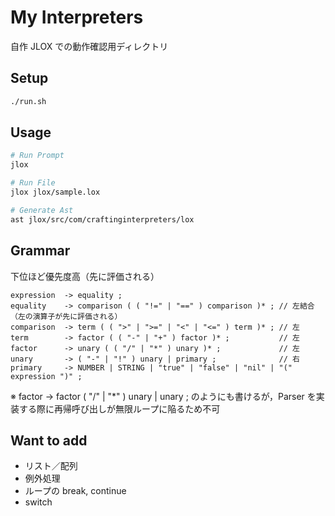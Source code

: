 # My Interpreters

自作 JLOX での動作確認用ディレクトリ

## Setup

```sh
./run.sh
```

## Usage

```sh
# Run Prompt
jlox

# Run File
jlox jlox/sample.lox

# Generate Ast
ast jlox/src/com/craftinginterpreters/lox
```

## Grammar

下位ほど優先度高（先に評価される）

```ebnf
expression  -> equality ;
equality    -> comparison ( ( "!=" | "==" ) comparison )* ; // 左結合（左の演算子が先に評価される）
comparison  -> term ( ( ">" | ">=" | "<" | "<=" ) term )* ; // 左
term        -> factor ( ( "-" | "+" ) factor )* ;           // 左
factor      -> unary ( ( "/" | "*" ) unary )* ;             // 左
unary       -> ( "-" | "!" ) unary | primary ;              // 右
primary     -> NUMBER | STRING | "true" | "false" | "nil" | "(" expression ")" ;
```

※ factor -> factor ( "/" | "*" ) unary | unary ; のようにも書けるが，Parser を実装する際に再帰呼び出しが無限ループに陥るため不可

## Want to add

- リスト／配列
- 例外処理
- ループの break, continue
- switch
